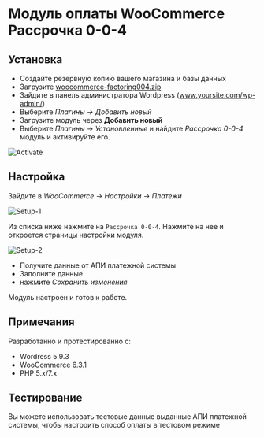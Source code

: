 # Модуль оплаты WooCommerce Рассрочка 0-0-4

## Установка

* Создайте резервную копию вашего магазина и базы данных
* Загрузите [woocommerce-factoring004.zip](https://github.com/bnpl-partners/factoring004-wp-woocommerce.git?raw=true)
* Зайдите в панель администратора Wordpress (www.yoursite.com/wp-admin/)
* Выберите _Плагины → Добавить новый_
* Загрузите модуль через **Добавить новый**
* Выберите _Плагины → Установленные_ и найдите _Рассрочка 0-0-4_ модуль и активируйте его.

![Activate](https://github.com/bnpl-partners/factoring004-wp-woocommerce/raw/main/doc/activate.png)

## Настройка

Зайдите в _WooCommerce → Настройки → Платежи_

![Setup-1](https://github.com/bnpl-partners/factoring004-wp-woocommerce/raw/main/doc/wc_settings.png)

Из списка ниже нажмите на `Рассрочка 0-0-4`. Нажмите на нее и откроется
страницы настройки модуля.


![Setup-2](https://github.com/beGateway/woocommerce-payment-module/raw/main/doc/payment_settings.png)

* Получите данные от АПИ платежной системы
* Заполните данные
* нажмите _Сохранить изменения_

Модуль настроен и готов к работе.

## Примечания

Разработанно и протестированно с:

* Wordress 5.9.3
* WooCommerce 6.3.1
* PHP 5.x/7.x

## Тестирование

Вы можете использовать тестовые данные выданные АПИ платежной системы, чтобы настроить способ оплаты в тестовом режиме